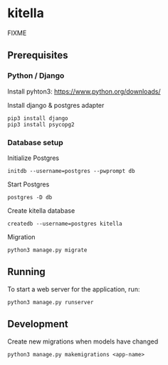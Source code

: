 # kitella

FIXME

## Prerequisites

### Python / Django

Install pyhton3: https://www.python.org/downloads/

Install django & postgres adapter

    pip3 install django
    pip3 install psycopg2

### Database setup

Initialize Postgres

    initdb --username=postgres --pwprompt db

Start Postgres

    postgres -D db

Create kitella database

    createdb --username=postgres kitella

Migration

    python3 manage.py migrate

## Running

To start a web server for the application, run:

    python3 manage.py runserver

## Development

Create new migrations when models have changed

    python3 manage.py makemigrations <app-name>
